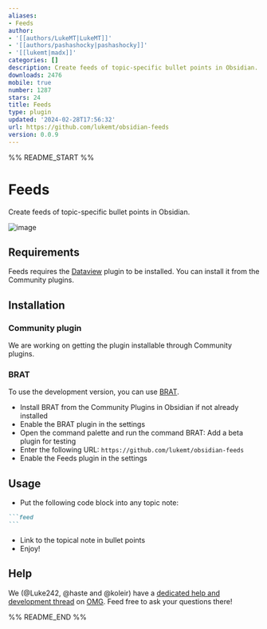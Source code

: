 ```yaml
---
aliases:
- Feeds
author:
- '[[authors/LukeMT|LukeMT]]'
- '[[authors/pashashocky|pashashocky]]'
- '[[lukemt|madx]]'
categories: []
description: Create feeds of topic-specific bullet points in Obsidian.
downloads: 2476
mobile: true
number: 1287
stars: 24
title: Feeds
type: plugin
updated: '2024-02-28T17:56:32'
url: https://github.com/lukemt/obsidian-feeds
version: 0.0.9
---
```


%% README_START %%

# Feeds

Create feeds of topic-specific bullet points in Obsidian.

![image](https://github.com/lukemt/obsidian-feeds/assets/5723/aabbf9b9-9ac6-4d5a-abbd-52017f4c0c29)

## Requirements

Feeds requires the [Dataview](https://obsidian.md/plugins?id=dataview) plugin to be installed. You can install it from the Community plugins.

## Installation

### Community plugin

We are working on getting the plugin installable through Community plugins.

### BRAT

To use the development version, you can use [BRAT](https://github.com/TfTHacker/obsidian42-brat).

- Install BRAT from the Community Plugins in Obsidian if not already installed
- Enable the BRAT plugin in the settings
- Open the command palette and run the command BRAT: Add a beta plugin for testing
- Enter the following URL: `https://github.com/lukemt/obsidian-feeds`
- Enable the Feeds plugin in the settings

## Usage

- Put the following code block into any topic note:

````md
```feed
```
````

- Link to the topical note in bullet points
- Enjoy!

## Help

We (@Luke242, @haste and @koleir) have a [dedicated help and development thread](https://discord.com/channels/686053708261228577/1160969028739793017) on [OMG](https://discord.gg/obsidianmd). Feed free to ask your questions there!


%% README_END %%
